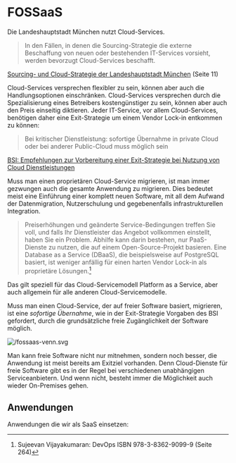 <script setup>
import TagTile from "../.vitepress/components/TagTile.vue";
</script>


# FOSSaaS

Die Landeshauptstadt München nutzt Cloud-Services.

> In den Fällen, in denen die Sourcing-Strategie die externe Beschaffung von neuen oder bestehenden IT-Services vorsieht, werden bevorzugt Cloud-Services beschafft.

[Sourcing- und Cloud-Strategie der Landeshauptstadt München](https://risi.muenchen.de/risi/dokument/v/5700029) (Seite 11)

Cloud-Services versprechen flexibler zu sein, können aber auch die Handlungsoptionen einschränken.
Cloud-Services versprechen durch die Spezialisierung eines Betreibers kostengünstiger zu sein, können aber auch den Preis einseitig diktieren.
Jeder IT-Service, vor allem Cloud-Services, benötigen daher eine Exit-Strategie um einem Vendor Lock-in entkommen zu können:

> Bei kritischer Dienstleistung: sofortige Übernahme in private Cloud oder bei anderer Public-Cloud muss möglich sein

[BSI: Empfehlungen zur Vorbereitung einer Exit-Strategie bei Nutzung von Cloud Dienstleistungen](https://www.bsi.bund.de/dok/1042922)

Muss man einen proprietären Cloud-Service migrieren, ist man immer gezwungen auch die gesamte Anwendung zu migrieren.
Dies bedeutet meist eine Einführung einer komplett neuen Software, mit all dem Aufwand der Datenmigration, Nutzerschulung und gegebenenfalls infrastrukturellen Integration.

> Preiserhöhungen und geänderte Service-Bedingungen treffen Sie voll, und falls Ihr Dienstleister das Angebot vollkommen einstellt, haben Sie ein Problem.
Abhilfe kann darin bestehen, nur PaaS-Dienste zu nutzen, die auf einem Open-Source-Projekt basieren. Eine Database as a Service (DBaaS), die beispielsweise auf PostgreSQL basiert, ist weniger anfällig für einen harten Vendor Lock-in als proprietäre Lösungen.[^devops]

Das gilt speziell für das Cloud-Servicemodell Platform as a Service, aber auch allgemein für alle anderen Cloud-Servicemodelle.

Muss man einen Cloud-Service, der auf freier Software basiert, migrieren, ist eine *sofortige Übernahme*, wie in der Exit-Strategie Vorgaben des BSI gefordert, durch die grundsätzliche freie Zugänglichkeit der Software möglich.

![/fossaas-venn.svg](/fossaas-venn.svg)

Man kann freie Software nicht nur mitnehmen, sondern noch besser, die Anwendung ist meist bereits am Exitziel vorhanden.
Denn Cloud-Dienste für freie Software gibt es in der Regel bei verschiedenen unabhängigen Serviceanbietern.
Und wenn nicht, besteht immer die Möglichkeit auch wieder On-Premises gehen.

## Anwendungen

Anwendungen die wir als SaaS einsetzen:

<ClientOnly>
<TagTile
:available-tags="['saas']"
show-tags
show-excerpt
/>
</ClientOnly>



[^devops]: Sujeevan Vijayakumaran: DevOps ISBN 978-3-8362-9099-9 (Seite 264)
